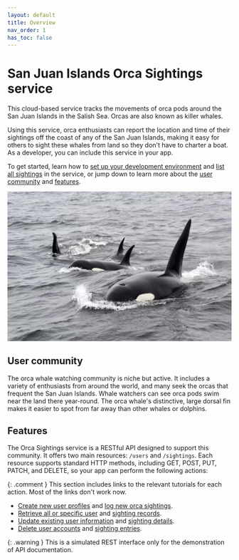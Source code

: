 ```yaml
---
layout: default
title: Overview
nav_order: 1
has_toc: false
---
```


# San Juan Islands Orca Sightings service

This cloud-based service tracks the movements of orca pods around the San Juan Islands in the Salish Sea. Orcas are also known as killer whales.

Using this service, orca enthusiasts can report the location and time of their sightings off the coast of any of the San Juan Islands, making it easy for others to sight these whales from land so they don't have to charter a boat. As a developer, you can include this service in your app.

To get started, learn how to [set up your development environment](./tutorials/set-up-dev-env.md) and [list all sightings](./tutorials/quickstart.md) in the service, or jump down to learn more about the [user community](#user-community) and [features](#features).

![ Photo of orca whales](./images/orca-photo.png)

## User community

The orca whale watching community is niche but active. It includes a variety of enthusiasts from around the world, and many seek the orcas that frequent the San Juan Islands. Whale watchers can see orca pods swim near the land there year-round. The orca whale's distinctive, large dorsal fin makes it easier to spot from far away than other whales or dolphins.

## Features

The Orca Sightings service is a RESTful API designed to support this community. It offers two main resources: `/users` and `/sightings`. Each resource supports standard HTTP methods, including GET, POST, PUT, PATCH, and DELETE, so your app can perform the following actions:

{: .comment }
This section includes links to the relevant tutorials for each action. Most of the links don't work now.

- [Create new user profiles](./tutorials/add-user.md) and [log new orca sightings](./tutorials/add-new-sighting.md).
- [Retrieve all or specific user](./tutorials/get-user.md) and [sighting records](./tutorials/get-sighting.md).
- [Update existing user information](./tutorials/update-user.md) and [sighting details](./tutorials/update-sighting.md).
- [Delete user accounts](./tutorials/delete-user.md) and [sighting entries](./tutorials/delete-sighting.md).

{: .warning }
This is a simulated REST interface only for the demonstration of API documentation.

